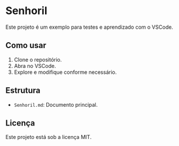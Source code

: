 # Senhoril

Este projeto é um exemplo para testes e aprendizado com o VSCode.

## Como usar

1. Clone o repositório.
2. Abra no VSCode.
3. Explore e modifique conforme necessário.

## Estrutura

- `Senhoril.md`: Documento principal.

## Licença

Este projeto está sob a licença MIT.